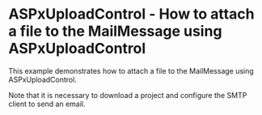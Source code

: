 # ASPxUploadControl - How to attach a file to the MailMessage using ASPxUploadControl


<p>This example demonstrates how to attach a file to the MailMessage using ASPxUploadControl.</p><p>Note that it is necessary to download a project and configure the SMTP client to send an email.</p>

<br/>


